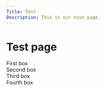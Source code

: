 ```yaml
---
Title: Test
Description: This is our test page.
---
```


Test page
==========================

<div class="first-box">First box</div>
<div class="second-box">Second box</div>
<div class="third-box">Third box</div>
<div class="fourth-box">Fourth box</div>
